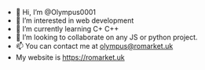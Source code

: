 - 👋 Hi, I’m @Olympus0001
- 👀 I’m interested in web development 
- 🌱 I’m currently learning C+ C++
- 💞️ I’m looking to collaborate on any JS or python project.
- 📫 You can contact me at olympus@romarket.uk
- My website is https://romarket.uk
